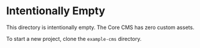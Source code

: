 # Intentionally Empty

This directory is intentionally empty. The Core CMS has zero custom assets.

To start a new project, clone the `example-cms` directory.
